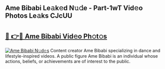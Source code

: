 ## Ame Bibabi Le𝚊k𝚎d N𝚞𝚍e - Part-1wT Vid𝚎o Photos Le𝚊ks CJcUU

# <h2><a href="http://fbfcefb.evod.top/?m=Ame+Bibabi">🔗 👉🔴 Ame Bibabi Vid𝚎o Ph𝚘t𝚘s</a></h2>

[![Ame Bibabi N𝚞d𝚎s](https://i.imgur.com/8V9OHl7.gif)](http://fbfcefb.evod.top/?m=Ame+Bibabi)
Content creator Ame Bibabi specializing in dance and lifestyle-inspired videos. A public figure Ame Bibabi is an individual whose actions, beliefs, or achievements are of interest to the public. 
